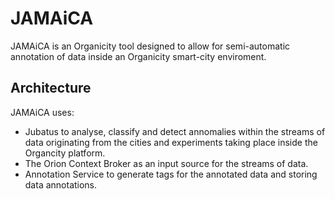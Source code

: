 # JAMAiCA

JAMAiCA is an Organicity tool designed to allow for semi-automatic annotation of data inside an Organicity smart-city enviroment.

## Architecture

JAMAiCA uses:
* Jubatus to analyse, classify and detect annomalies within the streams of data originating from the cities and experiments taking place inside the Organcity platform.
* The Orion Context Broker as an input source for the streams of data.
* Annotation Service to generate tags for the annotated data and storing data annotations.


